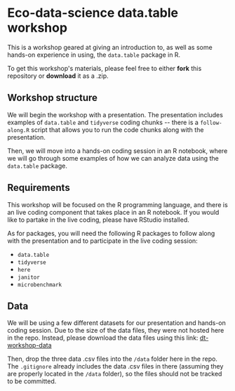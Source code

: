 # Eco-data-science data.table workshop

This is a workshop geared at giving an introduction to, as well as some hands-on experience in using, the ``data.table`` package in R.

To get this workshop's materials, please feel free to either **fork** this repository or **download** it as a .zip.

## Workshop structure

We will begin the workshop with a presentation. The presentation includes examples of ``data.table`` and ``tidyverse`` coding chunks -- there is a ``follow-along.R`` script that allows you to run the code chunks along with the presentation.

Then, we will move into a hands-on coding session in an R notebook, where we will go through some examples of how we can analyze data using the ``data.table`` package.

## Requirements

This workshop will be focused on the R programming language, and there is an live coding component that takes place in an R notebook. If you would like to partake in the live coding, please have RStudio installed.

As for packages, you will need the following R packages to follow along with the presentation and to participate in the live coding session:
  * `data.table`
  * `tidyverse`
  * `here`
  * `janitor`
  * `microbenchmark`
  
## Data
  
We will be using a few different datasets for our presentation and hands-on coding session. Due to the size of the data files, they were not hosted here in the repo. Instead, please download the data files using this link: [dt-workshop-data](https://drive.google.com/drive/folders/1QGHJ-HkCxHyuj5axptNkPYkLmyF8kygS?usp=sharing)

Then, drop the three data .csv files into the ``/data`` folder here in the repo. The ``.gitignore`` already includes the data .csv files in there (assuming they are properly located in the ``/data`` folder), so the files should not be tracked to be committed.
